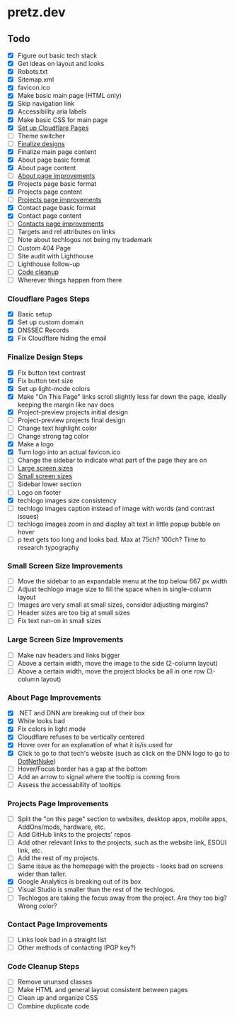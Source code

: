 # pretz.dev

## Todo

- [x] Figure out basic tech stack
- [x] Get ideas on layout and looks
- [x] Robots.txt
- [x] Sitemap.xml
- [x] favicon.ico
- [x] Make basic main page (HTML only)
- [x] Skip navigation link
- [x] Accessibility aria labels
- [x] Make basic CSS for main page
- [x] [Set up Cloudflare Pages](#cloudflare-pages-steps)
- [ ] Theme switcher
- [ ] [Finalize designs](#finalize-design-steps)
- [x] Finalize main page content
- [x] About page basic format
- [x] About page content
- [ ] [About page improvements](#about-page-improvements)
- [x] Projects page basic format
- [x] Projects page content
- [ ] [Projects page improvements](#projects-page-improvements)
- [x] Contact page basic format
- [x] Contact page content
- [ ] [Contacts page improvements](#contacts-page-improvements)
- [ ] Targets and rel attributes on links
- [ ] Note about techlogos not being my trademark
- [ ] Custom 404 Page
- [ ] Site audit with Lighthouse
- [ ] Lighthouse follow-up
- [ ] [Code cleanup](#code-cleanup-steps)
- [ ] Wherever things happen from there

### Cloudflare Pages Steps

- [x] Basic setup
- [x] Set up custom domain
- [x] DNSSEC Records
- [x] Fix Cloudflare hiding the email

### Finalize Design Steps

- [x] Fix button text contrast
- [x] Fix button text size
- [x] Set up light-mode colors
- [x] Make "On This Page" links scroll slightly less far down the page, ideally keeping the margin like nav does
- [x] Project-preview projects initial design
- [ ] Project-preview projects final design
- [ ] Change text highlight color
- [ ] Change strong tag color
- [x] Make a logo
- [x] Turn logo into an actual favicon.ico
- [ ] Change the sidebar to indicate what part of the page they are on
- [ ] [Large screen sizes](#large-screen-size-improvements)
- [ ] [Small screen sizes](#small-screen-size-improvements)
- [ ] Sidebar lower section
- [ ] Logo on footer
- [x] techlogo images size consistency
- [ ] techlogo images caption instead of image with words (and contrast issues)
- [ ] techlogo images zoom in and display alt text in little popup bubble on hover
- [ ] p text gets too long and looks bad. Max at 75ch? 100ch? Time to research typography

### Small Screen Size Improvements

- [ ] Move the sidebar to an expandable menu at the top below 667 px width
- [ ] Adjust techlogo image size to fill the space when in single-column layout
- [ ] Images are very small at small sizes, consider adjusting margins?
- [ ] Header sizes are too big at small sizes
- [ ] Fix text run-on in small sizes

### Large Screen Size Improvements

- [ ] Make nav headers and links bigger
- [ ] Above a certain width, move the image to the side (2-column layout)
- [ ] Above a certain width, move the project blocks be all in one row (3-column layout)

### About Page Improvements

- [x] .NET and DNN are breaking out of their box
- [x] White looks bad
- [x] Fix colors in light mode
- [x] Cloudflare refuses to be vertically centered
- [x] Hover over for an explanation of what it is/is used for
- [x] Click to go to that tech's website (such as click on the DNN logo to go to [DotNetNuke](https://www.dnnsoftware.com/))
- [ ] Hover/Focus border has a gap at the bottom
- [ ] Add an arrow to signal where the tooltip is coming from
- [ ] Assess the accessability of tooltips

### Projects Page Improvements

- [ ] Split the "on this page" section to websites, desktop apps, mobile apps, AddOns/mods, hardware, etc.
- [ ] Add GitHub links to the projects' repos
- [ ] Add other relevant links to the projects, such as the website link, ESOUI link, etc.
- [ ] Add the rest of my projects.
- [ ] Same issue as the homepage with the projects - looks bad on screens wider than taller.
- [x] Google Analytics is breaking out of its box
- [ ] Visual Studio is smaller than the rest of the techlogos.
- [ ] Techlogos are taking the focus away from the project. Are they too big? Wrong color?

### Contact Page Improvements

- [ ] Links look bad in a straight list
- [ ] Other methods of contacting (PGP key?)

### Code Cleanup Steps

- [ ] Remove ununsed classes
- [ ] Make HTML and general layout consistent between pages
- [ ] Clean up and organize CSS
- [ ] Combine duplicate code
